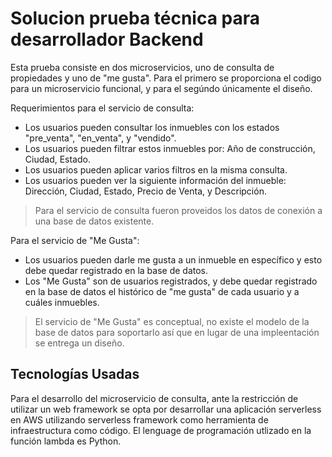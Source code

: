 #  Solucion prueba técnica para desarrollador Backend

Esta prueba consiste en dos microservicios, uno de consulta de propiedades y uno de "me gusta". Para el primero se proporciona el codigo para un microservicio funcional, y para el segúndo únicamente el diseño.

Requerimientos para el servicio de consulta:
- Los usuarios pueden consultar los inmuebles con los estados "pre_venta", "en_venta", y "vendido".
- Los usuarios pueden filtrar estos inmuebles por: Año de construcción, Ciudad, Estado.
- Los usuarios pueden aplicar varios filtros en la misma consulta.
- Los usuarios pueden ver la siguiente información del inmueble: Dirección, Ciudad, Estado, Precio de Venta, y Descripción.

> Para el servicio de consulta fueron proveidos los datos de conexión a una base de datos existente.

Para el servicio de "Me Gusta":
- Los usuarios pueden darle me gusta a un inmueble en específico y esto debe quedar registrado en la base de datos.
- Los "Me Gusta" son de usuarios registrados, y debe quedar registrado en la base de datos el histórico de "me gusta" de cada usuario y a cuáles inmuebles.

> El servicio de "Me Gusta" es conceptual, no existe el modelo de la base de datos para soportarlo así que en lugar de una impleentación se entrega un diseño.

## Tecnologías Usadas

Para el desarrollo del microservicio de consulta, ante la restricción de utilizar un web framework se opta por desarrollar una aplicación serverless en AWS utilizando serverless framework como herramienta de infraestructura como código. El lenguage de programación utlizado en la función lambda es Python.
